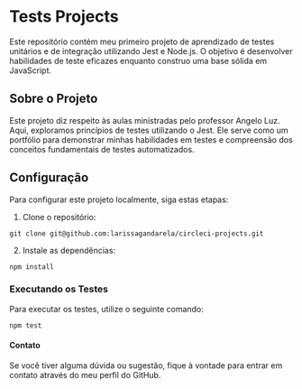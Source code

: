 # Tests Projects

Este repositório contém meu primeiro projeto de aprendizado de testes unitários e de integração utilizando Jest e Node.js. O objetivo é desenvolver habilidades de teste eficazes enquanto construo uma base sólida em JavaScript.

## Sobre o Projeto

Este projeto diz respeito às aulas ministradas pelo professor Angelo Luz. Aqui, exploramos princípios de testes utilizando o Jest. Ele serve como um portfólio para demonstrar minhas habilidades em testes e compreensão dos conceitos fundamentais de testes automatizados.

## Configuração

Para configurar este projeto localmente, siga estas etapas:

1. Clone o repositório:

```
git clone git@github.com:larissagandarela/circleci-projects.git
```

2. Instale as dependências:

```
npm install
```

### Executando os Testes

Para executar os testes, utilize o seguinte comando:

```
npm test
```

#### Contato

Se você tiver alguma dúvida ou sugestão, fique à vontade para entrar em contato através do meu perfil do GitHub.
